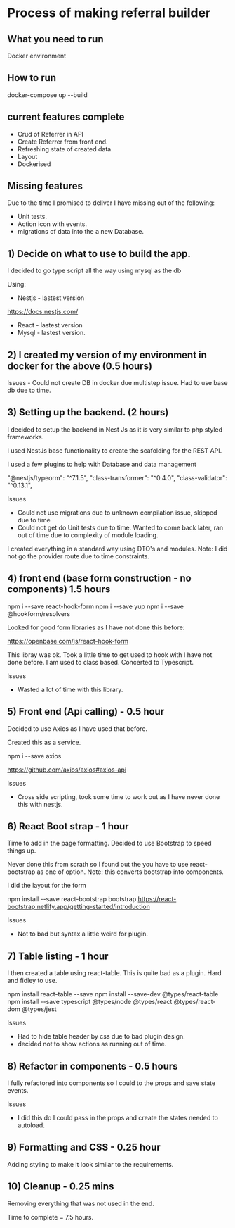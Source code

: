 Process of making referral builder
===================================

## What you need to run

Docker environment

## How to run

docker-compose up --build

## current features complete

- Crud of Referrer in API
- Create Referrer from front end.
- Refreshing state of created data. 
- Layout
- Dockerised

## Missing features

Due to the time I promised to deliver I have missing out of the following:

- Unit tests.
- Action icon with events.
- migrations of data into the a new Database.

## 1) Decide on what to use to build the app.
   
I decided to go type script all the way using mysql as the db

Using:

- Nestjs - lastest version

https://docs.nestjs.com/

- React - lastest version
- Mysql - lastest version.

## 2) I created my version of my environment in docker for the above (0.5 hours)

Issues - Could not create DB in docker due multistep issue. Had to use base db due to time.

## 3) Setting up the backend. (2 hours)

I decided to setup the backend in Nest Js as it is very similar to php styled frameworks. 

I used NestJs base functionality to create the scafolding for the REST API.

I used a few plugins to help with Database and data management

"@nestjs/typeorm": "^7.1.5",
"class-transformer": "^0.4.0",
"class-validator": "^0.13.1",

Issues 
- Could not use migrations due to unknown compilation issue, skipped due to time
- Could not get do Unit tests due to time. Wanted to come back later, ran out of time due to complexity of module loading.

I created everything in a standard way using DTO's and modules. Note: I did not go the provider route due to time constraints.

## 4) front end (base form construction - no components) 1.5 hours

 npm i --save react-hook-form
 npm i --save yup
 npm i --save @hookform/resolvers

Looked for good form libraries as I have not done this before:

https://openbase.com/js/react-hook-form

This libray was ok. Took a little time to get used to hook with I have not done before. I am used to class based. 
Concerted to Typescript.

Issues 
- Wasted a lot of time with this library.

## 5) Front end (Api calling) - 0.5 hour

Decided to use Axios as I have used that before.

Created this as a service.

npm i --save axios

https://github.com/axios/axios#axios-api

Issues 
- Cross side scripting, took some time to work out as I have never done this with nestjs.

## 6) React Boot strap - 1 hour

Time to add in the page formatting. Decided to use Bootstrap to speed things up. 

Never done this from scrath so I found out the you have to use react-bootstrap as one of option.
Note: this converts bootstrap into components. 

I did the layout for the form

npm install --save react-bootstrap bootstrap
https://react-bootstrap.netlify.app/getting-started/introduction

Issues 
- Not to bad but syntax a little weird for plugin.

## 7) Table listing - 1 hour

I then created a table using react-table. This is quite bad as a plugin. Hard and fidley to use. 

npm install react-table --save
npm install --save-dev @types/react-table
npm install --save typescript @types/node @types/react @types/react-dom @types/jest

Issues 
- Had to hide table header by css due to bad plugin design.
- decided not to show actions as running out of time.

## 8) Refactor in components - 0.5 hours

I fully refactored into components so I could to the props and save state events. 

Issues 
- I did this do I could pass in the props and create the states needed to autoload.

## 9) Formatting and CSS - 0.25 hour

Adding styling to make it look similar to the requirements.

## 10) Cleanup - 0.25 mins

Removing everything that was not used in the end. 

Time to complete = 7.5 hours.
















 






